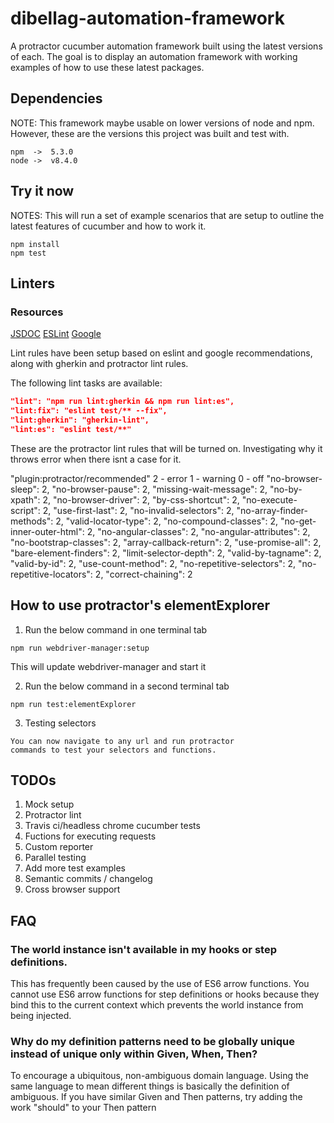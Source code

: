 # dibellag-automation-framework
A protractor cucumber automation framework built using the latest
versions of each. The goal is to display an automation framework with working
examples of how to use these latest packages. 

## Dependencies

NOTE: This framework maybe usable on lower versions of node and npm. 
However, these are the versions this project was built and test with.

```
npm  ->  5.3.0
node ->  v8.4.0
```

## Try it now

NOTES: This will run a set of example scenarios that are setup to outline the latest features of cucumber and how to work it.

```
npm install
npm test
```

## Linters

### Resources
[JSDOC](https://eslint.org/docs/rules/valid-jsdoc)
[ESLint](https://eslint.org/docs/rules/)
[Google](https://github.com/google/eslint-config-google)

Lint rules have been setup based on eslint and google recommendations,
along with gherkin and protractor lint rules. 

The following lint tasks are available:

```json
"lint": "npm run lint:gherkin && npm run lint:es",
"lint:fix": "eslint test/** --fix",
"lint:gherkin": "gherkin-lint",
"lint:es": "eslint test/**"
```    

These are the protractor lint rules that will be turned on.
Investigating why it throws error when there isnt a case for it.

"plugin:protractor/recommended"
2 - error
1 - warning
0 - off
"no-browser-sleep": 2,
"no-browser-pause": 2,
"missing-wait-message": 2,
"no-by-xpath": 2,
"no-browser-driver": 2,
"by-css-shortcut": 2,
"no-execute-script": 2,
"use-first-last": 2,
"no-invalid-selectors": 2,
"no-array-finder-methods": 2,
"valid-locator-type": 2,
"no-compound-classes": 2,
"no-get-inner-outer-html": 2,
"no-angular-classes": 2,
"no-angular-attributes": 2,
"no-bootstrap-classes": 2,
"array-callback-return": 2,
"use-promise-all": 2,
"bare-element-finders": 2,
"limit-selector-depth": 2,
"valid-by-tagname": 2,
"valid-by-id": 2,
"use-count-method": 2,
"no-repetitive-selectors": 2,
"no-repetitive-locators": 2,
"correct-chaining": 2

## How to use protractor's elementExplorer

1. Run the below command in one terminal tab
```
npm run webdriver-manager:setup
```
This will update webdriver-manager and start it

2. Run the below command in a second terminal tab
```
npm run test:elementExplorer
``` 
3. Testing selectors
```
You can now navigate to any url and run protractor 
commands to test your selectors and functions.
```

## TODOs

1. Mock setup
2. Protractor lint
3. Travis ci/headless chrome cucumber tests
4. Fuctions for executing requests
5. Custom reporter
6. Parallel testing
7. Add more test examples
8. Semantic commits / changelog
9. Cross browser support

## FAQ

### The world instance isn't available in my hooks or step definitions.

This has frequently been caused by the use of ES6 arrow functions. You cannot use ES6 arrow functions for step definitions or hooks because they bind this to the current context which prevents the world instance from being injected.

### Why do my definition patterns need to be globally unique instead of unique only within Given, When, Then?

To encourage a ubiquitous, non-ambiguous domain language. Using the same language to mean different things is basically the definition of ambiguous. If you have similar Given and Then patterns, try adding the work "should" to your Then pattern


